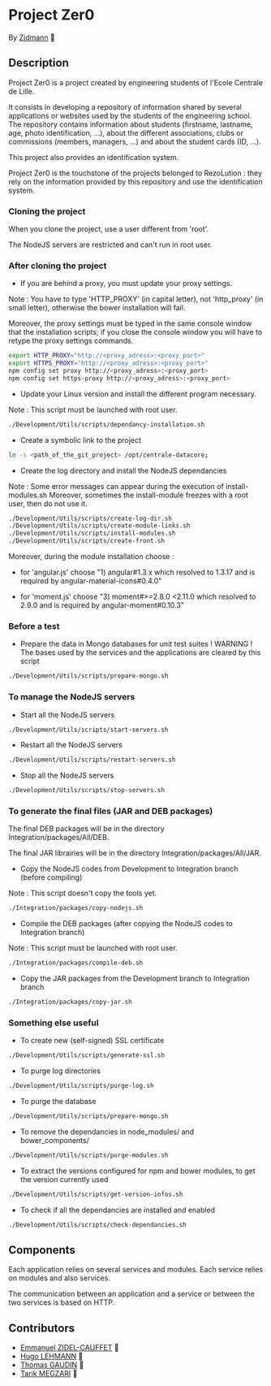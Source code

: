 # Project Zer0

By [Zidmann](mailto:emmanuel.zidel@gmail.com) :bow:

## Description

Project Zer0 is a project created by engineering students of l'Ecole Centrale de Lille.

It consists in developing a repository of information shared by several applications or websites used by the students of the engineering school.
The repository contains information about students (firstname, lastname, age, photo identification, ...), about the different associations, clubs or commissions (members, managers, ...) and about the student cards (ID, ...).

This project also provides an identification system.

Project Zer0 is the touchstone of the projects belonged to RezoLution : they rely on the information provided by this repository and use the identification system.

### Cloning the project

When you clone the project, use a user different from 'root'.

The NodeJS servers are restricted and can't run in root user.

### After cloning the project

* If you are behind a proxy, you must update your proxy settings.

Note : You have to type 'HTTP_PROXY' (in capital letter), not 'http_proxy' (in small letter), otherwise the bower installation will fail.

Moreover, the proxy settings must be typed in the same console window that the installation scripts; if you close the console window you will have to retype the proxy settings commands.

```bash
export HTTP_PROXY="http://<proxy_adress>:<proxy_port>"
export HTTPS_PROXY="http://<proxy_adress>:<proxy_port>"
npm config set proxy http://<proxy_adress>:<proxy_port>
npm config set https-proxy http://<proxy_adress>:<proxy_port>
```

* Update your Linux version and install the different program necessary.

Note : This script must be launched with root user.

```bash
./Development/Utils/scripts/dependancy-installation.sh
```

* Create a symbolic link to the project
```bash
ln -s <path_of_the_git_project> /opt/centrale-datacore;
```

* Create the log directory and install the NodeJS dependancies

Note :
Some error messages can appear during the execution of install-modules.sh
Moreover, sometimes the install-module freezes with a root user, then do not use it.

```bash
./Development/Utils/scripts/create-log-dir.sh
./Development/Utils/scripts/create-module-links.sh
./Development/Utils/scripts/install-modules.sh
./Development/Utils/scripts/create-front.sh
```

Moreover, during the module installation choose :

- for 'angular.js' choose "1) angular#1.3.x which resolved to 1.3.17 and is required by angular-material-icons#0.4.0"

- for 'moment.js' choose "3) moment#>=2.8.0 <2.11.0 which resolved to 2.9.0 and is required by angular-moment#0.10.3"


### Before a test

* Prepare the data in Mongo databases for unit test suites
! WARNING ! The bases used by the services and the applications are cleared by this script
```bash
./Development/Utils/scripts/prepare-mongo.sh
```

### To manage the NodeJS servers

* Start all the NodeJS servers
```bash
./Development/Utils/scripts/start-servers.sh
```

* Restart all the NodeJS servers
```bash
./Development/Utils/scripts/restart-servers.sh
```

* Stop all the NodeJS servers
```bash
./Development/Utils/scripts/stop-servers.sh
```

### To generate the final files (JAR and DEB packages)

The final DEB packages will be in the directory Integration/packages/All/DEB.

The final JAR librairies will be in the directory Integration/packages/All/JAR.

* Copy the NodeJS codes from Development to Integration branch (before compiling)

Note : This script doesn't copy the tools yet.

```bash
./Integration/packages/copy-nodejs.sh
```

* Compile the DEB packages (after copying the NodeJS codes to Integration branch)

Note : This script must be launched with root user.

```bash
./Integration/packages/compile-deb.sh
```

* Copy the JAR packages from the Development branch to Integration branch
```bash
./Integration/packages/copy-jar.sh
```


### Something else useful

* To create new (self-signed) SSL certificate
```bash
./Development/Utils/scripts/generate-ssl.sh
```

* To purge log directories
```bash
./Development/Utils/scripts/purge-log.sh
```

* To purge the database
```bash
./Development/Utils/scripts/prepare-mongo.sh
```

* To remove the dependancies in node_modules/ and bower_components/
```bash
./Development/Utils/scripts/purge-modules.sh
```

* To extract the versions configured for npm and bower modules, to get the version currently used
```bash
./Development/Utils/scripts/get-version-infos.sh
```

* To check if all the dependancies are installed and enabled
```bash
./Development/Utils/scripts/check-dependancies.sh
```

## Components

Each application relies on several services and modules.
Each service relies on modules and also services.

The communication between an application and a service or between the two services is based on HTTP.

## Contributors

* [Emmanuel ZIDEL-CAUFFET](mailto:emmanuel.zidel@gmail.com) :bow:
* [Hugo LEHMANN](mailto:shogi31@gmail.com) :bow:
* [Thomas GAUDIN](mailto:t.goudine@gmail.com) :bow:
* [Tarik MEGZARI](mailto:tarikmegzari@gmail.com) :bow:
